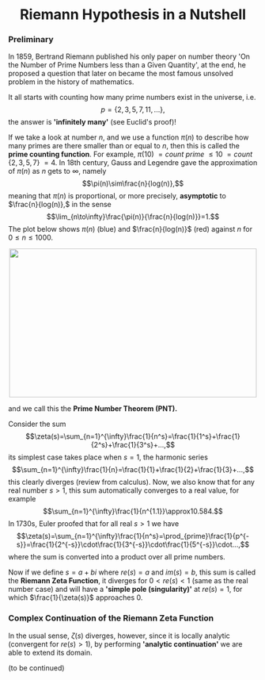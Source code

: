 <h1 align="center">Riemann Hypothesis in a Nutshell</h1>

<h3>Preliminary</h3>

In 1859, Bertrand Riemann published his only paper on number theory 'On the Number of Prime Numbers less than a Given Quantity', at the end, he proposed a question that later on became the most famous unsolved problem in the history of mathematics.<p/>

It all starts with counting how many prime numbers exist in the universe, i.e. $$p=\lbrace 2, 3, 5, 7, 11, ... \rbrace,$$
the answer is <strong>'infinitely many'</strong> (see Euclid's proof)! <p/>

If we take a look at number $n$, and we use a function $\pi(n)$ to describe how many primes are there smaller than or equal to $n$, then this is called the <strong>prime counting function</strong>. For example, $\pi(10)$ $=count$ $prime$ $\leq 10$ $=count$ $\lbrace 2, 3, 5, 7 \rbrace$ $=4$.
In 18th century, Gauss and Legendre gave the approximation of $\pi(n)$ as $n$ gets to $\infty$, namely 
$$\pi(n)\sim\frac{n}{log(n)},$$
meaning that $\pi(n)$ is proportional, or more precisely, <strong>asymptotic</strong> to $\frac{n}{log(n)},$
in the sense
$$\lim_{n\to\infty}\frac{\pi(n)}{\frac{n}{log(n)}}=1.$$
The plot below shows $\pi(n)$ (blue) and $\frac{n}{log(n)}$ (red) against $n$ for $0\leq{n}\leq{1000}$.
<p align="center"><img src= "https://user-images.githubusercontent.com/66701331/183235741-25934d76-cb71-48b8-aca9-6998e33cfc69.png" width="500" height="300"> <p/>
and we call this the <strong>Prime Number Theorem (PNT).</strong> <p/>

Consider the sum 
$$\zeta(s)=\sum_{n=1}^{\infty}\frac{1}{n^s}=\frac{1}{1^s}+\frac{1}{2^s}+\frac{1}{3^s}+...,$$
its simplest case takes place when $s=1$, the harmonic series
$$\sum_{n=1}^{\infty}\frac{1}{n}=\frac{1}{1}+\frac{1}{2}+\frac{1}{3}+...,$$
this clearly diverges (review from calculus).
Now, we also know that for any real number $s>1$, this sum automatically converges to a real value, for example
$$\sum_{n=1}^{\infty}\frac{1}{n^{1.1}}\approx10.584.$$
In 1730s, Euler proofed that for all real $s>1$ we have
$$\zeta(s)=\sum_{n=1}^{\infty}\frac{1}{n^s}=\prod_{prime}\frac{1}{p^{-s}}=\frac{1}{2^{-s}}\cdot\frac{1}{3^{-s}}\cdot\frac{1}{5^{-s}}\cdot...,$$
where the sum is converted into a product over all prime numbers.<p/>

Now if we define $s=a+bi$ where $re(s)=a$ and $im(s)=b$, this sum is called the <strong>Riemann Zeta Function</strong>, it diverges for ${0}<{re(s)}<{1}$ (same as the real number case) and will have a <strong>'simple pole (singularity)'</strong> at $re(s)=1$, for which $\frac{1}{\zeta(s)}$ approaches $0$.

<h3>Complex Continuation of the Riemann Zeta Function</h3>

In the usual sense, $\zeta(s)$ diverges, however, since it is locally analytic (convergent for $re(s)>1$), by performing **'analytic continuation'** we are able to extend its domain.
  
<p/>(to be continued)
